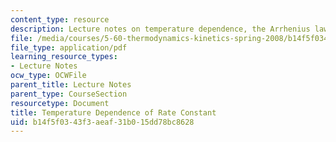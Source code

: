 ```yaml
---
content_type: resource
description: Lecture notes on temperature dependence, the Arrhenius law, and catalysis.
file: /media/courses/5-60-thermodynamics-kinetics-spring-2008/b14f5f0343f3aeaf31b015dd78bc8628_5_60_lecture34.pdf
file_type: application/pdf
learning_resource_types:
- Lecture Notes
ocw_type: OCWFile
parent_title: Lecture Notes
parent_type: CourseSection
resourcetype: Document
title: Temperature Dependence of Rate Constant
uid: b14f5f03-43f3-aeaf-31b0-15dd78bc8628
---
```

